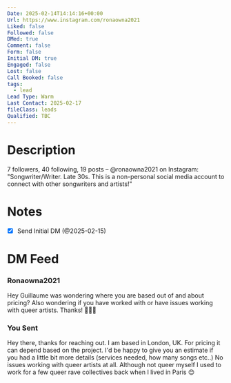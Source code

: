 ```yaml
---
Date: 2025-02-14T14:14:16+00:00
Url: https://www.instagram.com/ronaowna2021
Liked: false
Followed: false
DMed: true
Comment: false
Form: false
Initial DM: true
Engaged: false
Lost: false
Call Booked: false
tags:
  - lead
Lead Type: Warm
Last Contact: 2025-02-17
fileClass: leads
Qualified: TBC
---
```

# Description
7 followers, 40 following, 19 posts – @ronaowna2021 on Instagram: "Songwriter/Writer. Late 30s. This is a non-personal social media account to connect with other songwriters and artists!"
# Notes
- [x] Send Initial DM (@2025-02-15)
# DM Feed
### Ronaowna2021

Hey Guillaume was wondering where you are based out of and about pricing? Also wondering if you have worked with or have issues working with queer artists. Thanks! 🙏🏽😊

### You Sent

Hey there, thanks for reaching out. I am based in London, UK. For pricing it can depend based on the project. I'd be happy to give you an estimate if you had a little bit more details (services needed, how many songs etc..) No issues working with queer artists at all. Although not queer myself I used to work for a few queer rave collectives back when I lived in Paris 😊